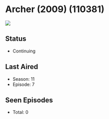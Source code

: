 # Archer (2009) (110381)

<img src="https://dg31sz3gwrwan.cloudfront.net/poster/110381/330731-0-optimized.jpg" />

## Status
* Continuing
## Last Aired
* Season: 11
* Episode: 7
## Seen Episodes
* Total: 0
